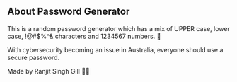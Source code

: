 ## About Password Generator

This is a random password generator which has a mix of UPPER case, lower case, !@#$%^& characters and 1234567 numbers. 💜

With cybersecurity becoming an issue in Australia, everyone should use a secure password.

Made by Ranjit Singh Gill 👨‍💻
